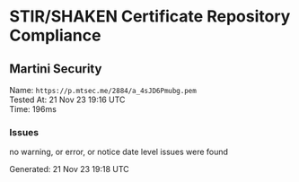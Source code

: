 # STIR/SHAKEN Certificate Repository Compliance

## Martini Security

Name: `https://p.mtsec.me/2884/a_4sJD6Pmubg.pem`\
Tested At: 21 Nov 23 19:16 UTC\
Time: 196ms

### Issues

no warning, or error, or notice date level issues were found

Generated: 21 Nov 23 19:18 UTC